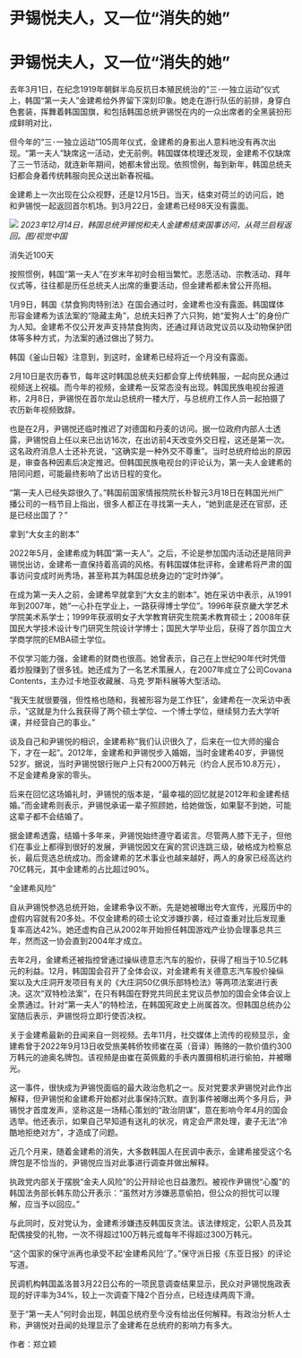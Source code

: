 # 尹锡悦夫人，又一位“消失的她”

# 尹锡悦夫人，又一位“消失的她”

去年3月1日，在纪念1919年朝鲜半岛反抗日本殖民统治的“三･一独立运动”仪式上，韩国“第一夫人”金建希给外界留下深刻印象。她走在游行队伍的前排，身穿白色套装，挥舞着韩国国旗，和包括韩国总统尹锡悦在内的一众出席者的全黑装扮形成鲜明对比，

但今年的“三･一独立运动”105周年仪式，金建希的身影出人意料地没有再次出现。“第一夫人”缺席这一活动，史无前例。韩国媒体梳理还发现，金建希不仅缺席了三一节活动，就连新年期间，她都未曾出现。依照惯例，每到新年，韩国总统夫妇都会身着传统韩服向民众送出新春祝福。

金建希上一次出现在公众视野，还是12月15日。当天，结束对荷兰的访问后，她和尹锡悦一起返回首尔机场。到3月22日，金建希已经98天没有露面。

![](https://inews.gtimg.com/news_bt/OrnvVfGIqFe137e30u9-BB8PIzivFN5-1MXL6yRKbgNZQAA/1000)
_2023年12月14日，韩国总统尹锡悦和夫人金建希结束国事访问，从荷兰启程返回。图/视觉中国_

消失近100天

按照惯例，韩国“第一夫人”在岁末年初时会相当繁忙。志愿活动、宗教活动、拜年仪式等，往往都是历任总统夫人出席的重要活动，但金建希都未曾公开亮相。

1月9日，韩国《禁食狗肉特别法》在国会通过时，金建希也没有露面。韩国媒体形容金建希为该法案的“隐藏主角”，总统夫妇养了六只狗，她“爱狗人士”的身份广为人知。金建希不仅公开发声支持禁食狗肉，还通过拜访政党议员以及动物保护团体等多种方式，为法案的通过做出了努力。

韩国《釜山日報》注意到，到这时，金建希已经将近一个月没有露面。

2月10日是农历春节，每年这时韩国总统夫妇都会穿上传统韩服，一起向民众通过视频送上祝福。而今年的视频，金建希一反常态没有出现。韩国民族电视台报道称，2月8日，尹锡悦在首尔龙山总统府一楼大厅，与总统府工作人员一起拍摄了农历新年视频致辞。

也是在2月，尹锡悦还临时推迟了对德国和丹麦的访问。据一位政府内部人士透露，尹锡悦自上任以来已出访16次，在出访前4天改变外交日程，这还是第一次。这名政府消息人士还补充说，“这确实是一种外交不尊重”。当时总统府给出的原因是，审查各种因素后决定推迟。但韩国民族电视台的评论认为，第一夫人金建希的陪同问题，可能最终影响了出访日程的变化。

“第一夫人已经失踪很久了。”韩国前国家情报院院长朴智元3月18日在韩国光州广播公司的一档节目上指出，很多人都正在寻找第一夫人，“她到底是还在官邸，还是已经出国了？”

拿到“大女主的剧本”

2022年5月，金建希成为韩国“第一夫人”。之后，不论是参加国内活动还是陪同尹锡悦出访，金建希一直保持着高调的风格。有韩国媒体批评称，金建希将严肃的国事访问变成时尚秀场，甚至称其为韩国总统身边的“定时炸弹”。

在成为第一夫人之前，金建希早就拿到“大女主的剧本”。她在采访中表示，从1991年到2007年，她“一心扑在学业上，一路获得博士学位”。1996年获京畿大学艺术学院美术系学士；1999年获淑明女子大学教育研究生院美术教育硕士；2008年获国民大学技术设计专门研究生院设计学博士；国民大学毕业后，获得了首尔国立大学商学院的EMBA硕士学位。

不仅学习能力强，金建希的财商也很高。她曾表示，自己在上世纪90年代时凭借着炒股赚到了很多钱。她还成为了一名艺术策展人，在2007年成立了公司Covana
Contents，主办过卡地亚收藏展、马克·罗斯科展等大型活动。

“我天生就很要强，但性格也随和，我被形容为是工作狂”，金建希在一次采访中表示，“这就是为什么我获得了两个硕士学位、一个博士学位，继续努力去大学听课，并经营自己的事业。”

谈及自己和尹锡悦的相识，金建希称“我们认识很久了，后来在一位大师的撮合下，才在一起”。2012年，金建希和尹锡悦步入婚姻，当时金建希40岁，尹锡悦52岁。据说，当时尹锡悦银行账户上只有2000万韩元（约合人民币10.8万元），不足金建希身家的零头。

后来在回忆这场婚礼时，尹锡悦的版本是，“最幸福的回忆就是2012年和金建希结婚。”而金建希则表示，尹锡悦承诺一辈子照顾她，给她做饭，如果娶不到她，可能这辈子都不会结婚了。

据金建希透露，结婚十多年来，尹锡悦始终遵守着诺言。尽管两人膝下无子，但他们在事业上都得到很好的发展，尹锡悦因文在寅的赏识连跳三级，破格成为检察总长，最后竞选总统成功。而金建希的艺术事业也越来越好，两人的身家已经高达约70亿韩元，其中金建希的占比超过90%。

“金建希风险”

自从尹锡悦参选总统开始，金建希争议不断。先是她被曝出夸大宣传，光履历中的虚假内容就有20多处。不仅金建希的硕士论文涉嫌抄袭，经过查重对比后发现重复率高达42%。她还虚构自己从2002年开始担任韩国游戏产业协会理事总共三年，然而这一协会直到2004年才成立。

去年2月，金建希还被指控曾通过操纵德意志汽车的股价，获得了相当于10.5亿韩元的利益。12月，韩国国会召开了全体会议，对金建希有关德意志汽车股价操纵案以及大庄洞开发项目有关的《大庄洞50亿俱乐部特检法》等两项法案进行表决。这次“双特检法案”，在只有韩国在野党共同民主党议员参加的国会全体会议上全票通过。针对“第一夫人”的特检法，在韩国宪政史上尚属首次。但韩国总统办公室随后表示，尹锡悦将立即行使否决权。

关于金建希最新的丑闻来自一则视频。去年11月，社交媒体上流传的视频显示，金建希曾于2022年9月13日收受旅美韩侨牧师崔在英（音译）贿赂的一款价值约300万韩元的迪奥名牌包。该视频是由崔在英佩戴的手表内置摄相机进行偷拍，并被曝光。

这一事件，很快成为尹锡悦面临的最大政治危机之一。反对党要求尹锡悦对此作出解释，但尹锡悦和金建希开始都对此事保持沉默。直到事件被曝出两个多月后，尹锡悦才首度发声，坚称这是一场精心策划的“政治阴谋”，意在影响今年4月的国会选举。他还表示，如果自己早知道有送礼的状况，肯定会严肃处理，妻子无法“冷酷地拒绝对方”，才造成了问题。

近几个月来，随着金建希的消失，大多数韩国人在民调中表示，金建希接受这个名牌包是不恰当的，尹锡悦应当对此事进行调查并做出解释。

执政党内部关于摆脱“金夫人风险”的公开辩论也日益激烈。被视作尹锡悦“心腹”的韩国法务部长韩东勋公开表示：“虽然对方涉嫌恶意偷拍，但公众的担忧可以理解，应当予以回应。”

与此同时，反对党认为，金建希涉嫌违反韩国反贪法。该法律规定，公职人员及其配偶接受的礼物，一次不得超过100万韩元或每年不得超过300万韩元。

“这个国家的保守派再也承受不起‘金建希风险’了。”保守派日报《东亚日报》的评论写道。

民调机构韩国盖洛普3月22日公布的一项民意调查结果显示，民众对尹锡悦施政表现的好评率为34%，较上一次调查下降2个百分点，已经连续两周下滑。

至于“第一夫人”何时会出现，韩国总统府至今没有给出任何解释。有政治分析人士称，尹锡悦对丑闻的处理显示了金建希在总统府的影响力有多大。

作者：郑立颖

